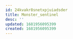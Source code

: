 ```yaml
---
id: 24kvakr8snetxpjuiadsder
title: Monster_sentinel
desc: ''
updated: 1681956095399
created: 1681956095399
---
```

